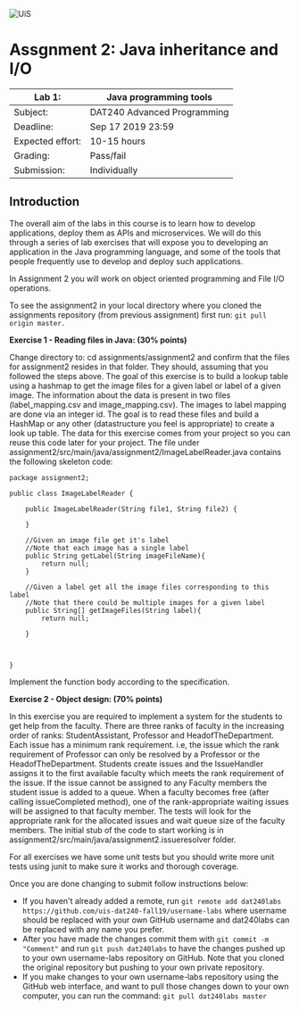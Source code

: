![UiS](https://www.uis.no/getfile.php/13391907/Biblioteket/Logo%20og%20veiledninger/UiS_liggende_logo_liten.png)

# Assgnment 2: Java inheritance and I/O

| Lab 1:		| Java programming tools		|
| -------------------- 	| ------------------------------------- |
| Subject: 		| DAT240 Advanced Programming 		|
| Deadline:		| Sep 17 2019 23:59			|
| Expected effort:	| 10-15 hours 				|
| Grading: 		| Pass/fail 				|
| Submission: 		| Individually				|


## Introduction

The overall aim of the labs in this course is to learn how to develop applications,
deploy them as APIs and microservices. We will do this through a series of
lab exercises that will expose you to developing an application in the Java programming language, and some of
the tools that people frequently use to develop and deploy such applications. 

In Assignment 2 you will work on object oriented programming and File I/O operations.



To see the assignment2 in your local directory where you cloned the assignments repository (from previous assignment) first run:
```git pull origin master.```



**Exercise 1 - Reading files in Java: (30% points)**

Change directory to: cd assignments/assignment2 and confirm that the files for assignment2 resides in that folder. They should, assuming that you followed the steps above. The goal of this exercise is to build a lookup table using a hashmap to get the image files for a given label or label of a given image. The information about the data is present in two files (label_mapping.csv and image_mapping.csv). The images to label mapping are done via an integer id. The goal is to read these files and build a HashMap or any other (datastructure you feel is appropriate) to create a look up table. The data for this exercise comes from your project so you can reuse this code later for your project. The file under assignment2/src/main/java/assignment2/ImageLabelReader.java contains the following skeleton code:

```
package assignment2;

public class ImageLabelReader {

	public ImageLabelReader(String file1, String file2) {
		
	}
     	
	//Given an image file get it's label
	//Note that each image has a single label
	public String getLabel(String imageFileName){
		return null;
	}
	
	//Given a label get all the image files corresponding to this label
	//Note that there could be multiple images for a given label
	public String[] getImageFiles(String label){
		return null;
	
	}
	
	
	
}

```

 Implement the function body according to the specification. 
 
 **Exercise 2 - Object design: (70% points)**
 
In this exercise you are required to implement a system for the students to get help from the faculty. There are three ranks of faculty in the increasing order of ranks: StudentAssistant, Professor and HeadofTheDepartment. Each issue has a minimum rank requirement. i.e, the issue which the rank requirement of Professor can only be resolved by a Professor or the HeadofTheDepartment. Students create issues and the IssueHandler assigns it to the first available faculty which meets the rank requirement of the issue. If the issue cannot be assigned to any Faculty members the student issue is added to a queue. When a faculty becomes free (after calling issueCompleted method), one of the rank-appropriate waiting issues will be assigned to that faculty member. The tests will look for the appropriate rank for the allocated issues and wait queue size of the faculty members. The initial stub of the code to start working is in assignment2/src/main/java/assignment2.issueresolver folder.


 
  
For all exercises we have some unit tests but you should write more unit tests using junit to make sure it works and thorough coverage.

Once you are done changing to submit follow instructions below:

- If you haven't already added a remote, run ```git remote add dat240labs https://github.com/uis-dat240-fall19/username-labs``` where username should be replaced with your own GitHub username and dat240labs can be replaced with any name you prefer.
- After you have made the changes commit them with ```git commit -m "Comment"``` and run ```git push dat240labs``` to have the changes pushed up to your own username-labs repository on GitHub. Note that you cloned the original repository but pushing to your own private repository.
- If you make changes to your own username-labs repository using the GitHub web interface, and want to pull those changes down to your own computer, you can run the command:
```git pull dat240labs master```

